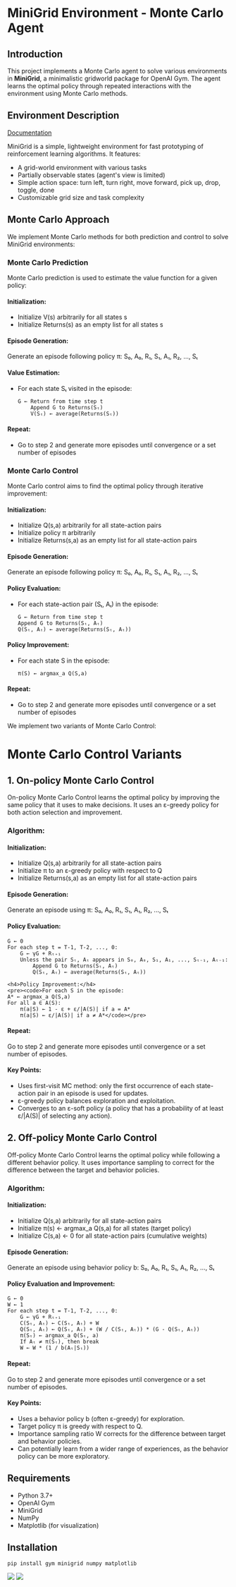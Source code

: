 <h1>MiniGrid Environment - Monte Carlo Agent</h1>


<h2 id="introduction">Introduction</h2>
    <p>This project implements a Monte Carlo agent to solve various environments in <strong>MiniGrid</strong>, a minimalistic gridworld package for OpenAI Gym. The agent learns the optimal policy through repeated interactions with the environment using Monte Carlo methods.</p>

<h2 id="environment-description">Environment Description</h2>

   <a href="https://minigrid.farama.org/environments/minigrid/EmptyEnv/">Documentation</a>
    <p>MiniGrid is a simple, lightweight environment for fast prototyping of reinforcement learning algorithms. It features:</p>
    <ul>
        <li>A grid-world environment with various tasks</li>
        <li>Partially observable states (agent's view is limited)</li>
        <li>Simple action space: turn left, turn right, move forward, pick up, drop, toggle, done</li>
        <li>Customizable grid size and task complexity</li>
    </ul>
    

 <h2 id="monte-carlo-approach">Monte Carlo Approach</h2>
    <p>We implement Monte Carlo methods for both prediction and control to solve MiniGrid environments:</p>

<h3 id="monte-carlo-prediction">Monte Carlo Prediction</h3>
    <p>Monte Carlo prediction is used to estimate the value function for a given policy:</p>
    <h4>Initialization:</h4>
    <ul>
        <li>Initialize V(s) arbitrarily for all states s</li>
        <li>Initialize Returns(s) as an empty list for all states s</li>
    </ul>

<h4>Episode Generation:</h4>
<p>Generate an episode following policy π: S₀, A₀, R₁, S₁, A₁, R₂, ..., Sₜ</p>

<h4>Value Estimation:</h4>
    <ul>
        <li>For each state Sₜ visited in the episode:</li>
        <pre><code>G ← Return from time step t
    Append G to Returns(Sₜ)
    V(Sₜ) ← average(Returns(Sₜ))</code></pre>
    </ul>

<h4>Repeat:</h4>
    <ul>
        <li>Go to step 2 and generate more episodes until convergence or a set number of episodes</li>
    </ul>

<h3 id="monte-carlo-control">Monte Carlo Control</h3>
    <p>Monte Carlo control aims to find the optimal policy through iterative improvement:</p>

<h4>Initialization:</h4>
    <ul>
        <li>Initialize Q(s,a) arbitrarily for all state-action pairs</li>
        <li>Initialize policy π arbitrarily</li>
        <li>Initialize Returns(s,a) as an empty list for all state-action pairs</li>
    </ul>
    <h4>Episode Generation:</h4>
    <p>Generate an episode following policy π: S₀, A₀, R₁, S₁, A₁, R₂, ..., Sₜ</p>

<h4>Policy Evaluation:</h4>
    <ul>
        <li>For each state-action pair (Sₜ, Aₜ) in the episode:</li>
        <pre><code>G ← Return from time step t
Append G to Returns(Sₜ, Aₜ)
Q(Sₜ, Aₜ) ← average(Returns(Sₜ, Aₜ))</code></pre>
    </ul>

 <h4>Policy Improvement:</h4>
    <ul>
        <li>For each state S in the episode:</li>
        <pre><code>π(S) ← argmax_a Q(S,a)</code></pre>
    </ul>

 <h4>Repeat:</h4>
    <ul>
        <li>Go to step 2 and generate more episodes until convergence or a set number of episodes</li>
    </ul>

<p>We implement two variants of Monte Carlo Control:</p>
    <h1>Monte Carlo Control Variants</h1>

<h2>1. On-policy Monte Carlo Control</h2>
    <p>On-policy Monte Carlo Control learns the optimal policy by improving the same policy that it uses to make decisions. It uses an ε-greedy policy for both action selection and improvement.</p>
    <h3>Algorithm:</h3>
    <h4>Initialization:</h4>
    <ul>
        <li>Initialize Q(s,a) arbitrarily for all state-action pairs</li>
        <li>Initialize π to an ε-greedy policy with respect to Q</li>
        <li>Initialize Returns(s,a) as an empty list for all state-action pairs</li>
    </ul>
    <h4>Episode Generation:</h4>
    <p>Generate an episode using π: S₀, A₀, R₁, S₁, A₁, R₂, ..., Sₜ</p>
    <h4>Policy Evaluation:</h4>
    <pre><code>G ← 0
For each step t = T-1, T-2, ..., 0:
    G ← γG + Rₜ₊₁
    Unless the pair Sₜ, Aₜ appears in S₀, A₀, S₁, A₁, ..., Sₜ₋₁, Aₜ₋₁:
        Append G to Returns(Sₜ, Aₜ)
        Q(Sₜ, Aₜ) ← average(Returns(Sₜ, Aₜ))</code></pre>

    <h4>Policy Improvement:</h4>
    <pre><code>For each S in the episode:
    A* ← argmax_a Q(S,a)
    For all a ∈ A(S):
        π(a|S) ← 1 - ε + ε/|A(S)| if a = A*
        π(a|S) ← ε/|A(S)| if a ≠ A*</code></pre>
<h4>Repeat:</h4>
    <p>Go to step 2 and generate more episodes until convergence or a set number of episodes.</p>

   <h4>Key Points:</h4>
    <ul>
        <li>Uses first-visit MC method: only the first occurrence of each state-action pair in an episode is used for updates.</li>
        <li>ε-greedy policy balances exploration and exploitation.</li>
        <li>Converges to an ε-soft policy (a policy that has a probability of at least ε/|A(S)| of selecting any action).</li>
    </ul>

   <h2>2. Off-policy Monte Carlo Control</h2>
    <p>Off-policy Monte Carlo Control learns the optimal policy while following a different behavior policy. It uses importance sampling to correct for the difference between the target and behavior policies.</p>

   <h3>Algorithm:</h3>

   <h4>Initialization:</h4>
    <ul>
        <li>Initialize Q(s,a) arbitrarily for all state-action pairs</li>
        <li>Initialize π(s) ← argmax_a Q(s,a) for all states (target policy)</li>
        <li>Initialize C(s,a) ← 0 for all state-action pairs (cumulative weights)</li>
    </ul>

   <h4>Episode Generation:</h4>
    <p>Generate an episode using behavior policy b: S₀, A₀, R₁, S₁, A₁, R₂, ..., Sₜ</p>

   <h4>Policy Evaluation and Improvement:</h4>
    <pre><code>G ← 0
W ← 1
For each step t = T-1, T-2, ..., 0:
    G ← γG + Rₜ₊₁
    C(Sₜ, Aₜ) ← C(Sₜ, Aₜ) + W
    Q(Sₜ, Aₜ) ← Q(Sₜ, Aₜ) + (W / C(Sₜ, Aₜ)) * (G - Q(Sₜ, Aₜ))
    π(Sₜ) ← argmax_a Q(Sₜ, a)
    If Aₜ ≠ π(Sₜ), then break
    W ← W * (1 / b(Aₜ|Sₜ))</code></pre>

   <h4>Repeat:</h4>
    <p>Go to step 2 and generate more episodes until convergence or a set number of episodes.</p>

   <h4>Key Points:</h4>
    <ul>
        <li>Uses a behavior policy b (often ε-greedy) for exploration.</li>
        <li>Target policy π is greedy with respect to Q.</li>
        <li>Importance sampling ratio W corrects for the difference between target and behavior policies.</li>
        <li>Can potentially learn from a wider range of experiences, as the behavior policy can be more exploratory.</li>
    </ul>

  <h2 id="requirements">Requirements</h2>
    <ul>
        <li>Python 3.7+</li>
        <li>OpenAI Gym</li>
        <li>MiniGrid</li>
        <li>NumPy</li>
        <li>Matplotlib (for visualization)</li>
    </ul>

 <h2 id="installation">Installation</h2>
 <pre><code>pip install gym minigrid numpy matplotlib</code></pre>

<img src="C:\Users\Devansh Palan\Downloads\MC steps Vs episode.png">
 <img src="C:\Users\Devansh Palan\Downloads\MC Reward Vs Episode.png">